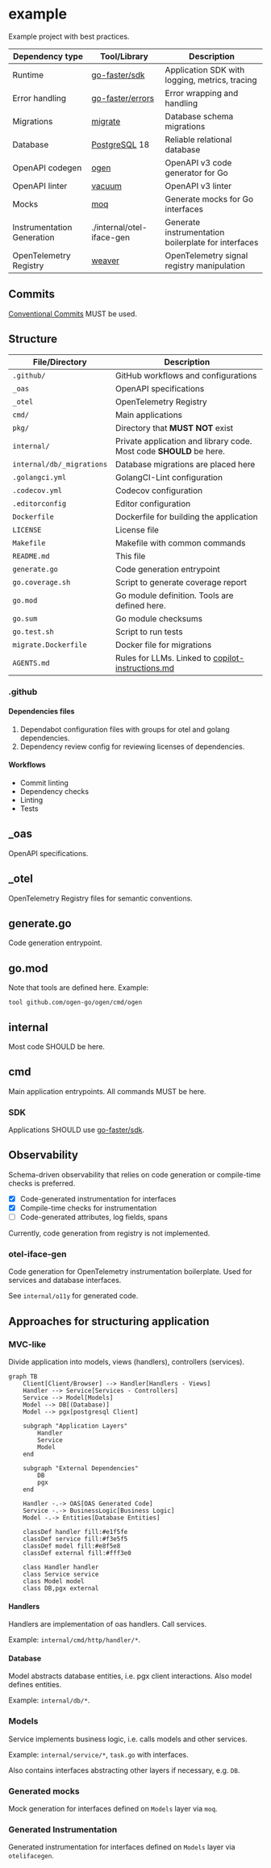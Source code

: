 # example

Example project with best practices.

| Dependency type            | Tool/Library                                         | Description                                         |
|----------------------------|------------------------------------------------------|-----------------------------------------------------|
| Runtime                    | [go-faster/sdk](https://github.com/go-faster/sdk)    | Application SDK with logging, metrics, tracing      |
| Error handling             | [go-faster/errors](github.com/go-faster/errors)      | Error wrapping and handling                         |
| Migrations                 | [migrate](https://github.com/golang-migrate/migrate) | Database schema migrations                          |
| Database                   | [PostgreSQL](http://postgresql.org/) 18              | Reliable relational database                        |
| OpenAPI codegen            | [ogen](https://ogen.dev/)                            | OpenAPI v3 code generator for Go                    |
| OpenAPI linter             | [vacuum](https://quobix.com/vacuum/)                 | OpenAPI v3 linter                                   |
| Mocks                      | [moq](https://github.com/matryer/moq)                | Generate mocks for Go interfaces                    |
| Instrumentation Generation | ./internal/otel-iface-gen                            | Generate instrumentation boilerplate for interfaces |
| OpenTelemetry Registry     | [weaver](https://github.com/open-telemetry/weaver)   | OpenTelemetry signal registry manipulation          |

## Commits

[Conventional Commits](https://www.conventionalcommits.org/en/v1.0.0/) MUST be used.

## Structure

| File/Directory            | Description                                                                          |
|---------------------------|--------------------------------------------------------------------------------------|
| `.github/`                | GitHub workflows and configurations                                                  |
| `_oas`                    | OpenAPI specifications                                                               |
| `_otel`                   | OpenTelemetry Registry                                                               |
| `cmd/`                    | Main applications                                                                    |
| `pkg/`                    | Directory that **MUST NOT** exist                                                    |
| `internal/`               | Private application and library code. Most code **SHOULD** be here.                  |
| `internal/db/_migrations` | Database migrations are placed here                                                  |
| `.golangci.yml`           | GolangCI-Lint configuration                                                          |
| `.codecov.yml`            | Codecov configuration                                                                |
| `.editorconfig`           | Editor configuration                                                                 |
| `Dockerfile`              | Dockerfile for building the application                                              |
| `LICENSE`                 | License file                                                                         |
| `Makefile`                | Makefile with common commands                                                        |
| `README.md`               | This file                                                                            |
| `generate.go`             | Code generation entrypoint                                                           |
| `go.coverage.sh`          | Script to generate coverage report                                                   |
| `go.mod`                  | Go module definition. Tools are defined here.                                        |
| `go.sum`                  | Go module checksums                                                                  |
| `go.test.sh`              | Script to run tests                                                                  |
| `migrate.Dockerfile`      | Docker file for migrations                                                           |
| `AGENTS.md`               | Rules for LLMs. Linked to [copilot-instructions.md](.github/copilot-instructions.md) |

### .github

#### Dependencies files

1. Dependabot configuration files with groups for otel and golang dependencies.
2. Dependency review config for reviewing licenses of dependencies.

#### Workflows

- Commit linting
- Dependency checks
- Linting
- Tests

##  _oas

OpenAPI specifications.

## _otel

OpenTelemetry Registry files for semantic conventions.

## generate.go

Code generation entrypoint.

## go.mod

Note that tools are defined here.
Example:

```
tool github.com/ogen-go/ogen/cmd/ogen
```

## internal

Most code SHOULD be here.

## cmd

Main application entrypoints.
All commands MUST be here.

### SDK

Applications SHOULD use [go-faster/sdk](https://github.com/go-faster/sdk).

## Observability

Schema-driven observability that relies on code generation or
compile-time checks is preferred.

- [x] Code-generated instrumentation for interfaces
- [x] Compile-time checks for instrumentation
- [ ] Code-generated attributes, log fields, spans

Currently, code generation from registry is not implemented.

### otel-iface-gen

Code generation for OpenTelemetry instrumentation boilerplate.
Used for services and database interfaces.

See `internal/o11y` for generated code.

## Approaches for structuring application

### MVC-like

Divide application into models, views (handlers), controllers (services).

```mermaid
graph TB
    Client[Client/Browser] --> Handler[Handlers - Views]
    Handler --> Service[Services - Controllers]
    Service --> Model[Models]
    Model --> DB[(Database)]
    Model --> pgx[postgresql Client]

    subgraph "Application Layers"
        Handler
        Service
        Model
    end

    subgraph "External Dependencies"
        DB
        pgx
    end

    Handler -.-> OAS[OAS Generated Code]
    Service -.-> BusinessLogic[Business Logic]
    Model -.-> Entities[Database Entities]

    classDef handler fill:#e1f5fe
    classDef service fill:#f3e5f5
    classDef model fill:#e8f5e8
    classDef external fill:#fff3e0

    class Handler handler
    class Service service
    class Model model
    class DB,pgx external
```

#### Handlers
Handlers are implementation of oas handlers. Call services.

Example: `internal/cmd/http/handler/*`.

#### Database
Model abstracts database entities, i.e. pgx client interactions.
Also model defines entities.

Example: `internal/db/*`.

### Models
Service implements business logic, i.e. calls models and other services.

Example: `internal/service/*`, `task.go` with interfaces.

Also contains interfaces abstracting other layers if necessary, e.g. `DB`.

### Generated mocks

Mock generation for interfaces defined on `Models` layer via `moq`.

### Generated Instrumentation

Generated instrumentation for interfaces defined on `Models` layer via `otelifacegen`.
